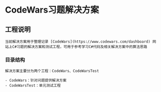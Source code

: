 ﻿# CodeWars习题解决方案

## 工程说明

	当前解决方案用于整理记录 [CodeWars](https://www.codewars.com/dashboard) 网站上C#习题的解决方案和测试工程，可用于参考学习C#代码及相关解决方案中的算法思路

### 目录结构

	解决方案主要分为两个工程：CodeWars、CodeWarsTest

	- CodeWars：针对问题提供解决方案
	- CodeWarsTest：单元测试工程